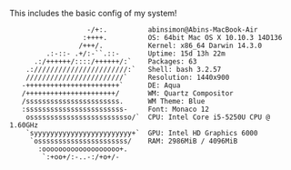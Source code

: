 This includes the basic config of my system!

                       -/+:.          abinsimon@Abins-MacBook-Air
                      :++++.          OS: 64bit Mac OS X 10.10.3 14D136
                     /+++/.           Kernel: x86_64 Darwin 14.3.0
             .:-::- .+/:-``.::-       Uptime: 15d 13h 22m
          .:/++++++/::::/++++++/:`    Packages: 63
        .:///////////////////////:`   Shell: bash 3.2.57
        ////////////////////////`     Resolution: 1440x900
       -+++++++++++++++++++++++`      DE: Aqua
       /++++++++++++++++++++++/       WM: Quartz Compositor
       /sssssssssssssssssssssss.      WM Theme: Blue
       :ssssssssssssssssssssssss-     Font: Monaco 12
        osssssssssssssssssssssssso/`  CPU: Intel Core i5-5250U CPU @ 1.60GHz
        `syyyyyyyyyyyyyyyyyyyyyyyy+`  GPU: Intel HD Graphics 6000
         `ossssssssssssssssssssss/    RAM: 2986MiB / 4096MiB
           :ooooooooooooooooooo+.
            `:+oo+/:-..-:/+o+/-
